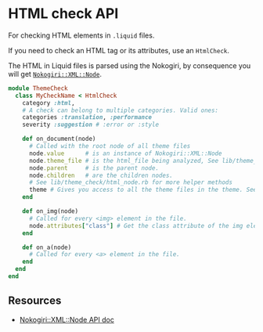 # HTML check API

For checking HTML elements in `.liquid` files.

If you need to check an HTML tag or its attributes, use an `HtmlCheck`.

The HTML in Liquid files is parsed using the Nokogiri, by consequence you will get [`Nokogiri::XML::Node`][nokogiri].


```ruby
module ThemeCheck
  class MyCheckName < HtmlCheck
    category :html,
    # A check can belong to multiple categories. Valid ones:
    categories :translation, :performance
    severity :suggestion # :error or :style

    def on_document(node)
      # Called with the root node of all theme files
      node.value      # is an instance of Nokogiri::XML::Node
      node.theme_file # is the html_file being analyzed, See lib/theme_check/theme_file.rb.
      node.parent     # is the parent node.
      node.children   # are the children nodes.
      # See lib/theme_check/html_node.rb for more helper methods
      theme # Gives you access to all the theme files in the theme. See lib/theme_check/theme.rb.
    end

    def on_img(node)
      # Called for every <img> element in the file.
      node.attributes["class"] # Get the class attribute of the img element.
    end

    def on_a(node)
      # Called for every <a> element in the file.
    end
  end
end
```

## Resources

- [Nokogiri::XML::Node API doc][nokogiri]

[nokogiri]: https://www.rubydoc.info/github/sparklemotion/nokogiri/Nokogiri/XML/Node


